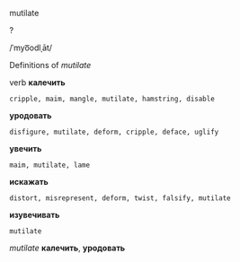 mutilate

?

/ˈmyo͞odlˌāt/

Definitions of _mutilate_

verb
**калечить**

    cripple, maim, mangle, mutilate, hamstring, disable
**уродовать**

    disfigure, mutilate, deform, cripple, deface, uglify
**увечить**

    maim, mutilate, lame
**искажать**

    distort, misrepresent, deform, twist, falsify, mutilate
**изувечивать**

    mutilate

_mutilate_
**калечить**, **уродовать**